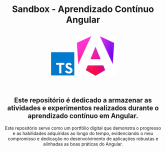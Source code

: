 <h1 align="center"> Sandbox - Aprendizado Contínuo Angular</h1> <br>

<div align="center">
    <img alt="Java" width="15%" src="https://raw.githubusercontent.com/devicons/devicon/master/icons/typescript/typescript-original.svg">
    <img alt="SpringBoot" width="25%" src="https://raw.githubusercontent.com/devicons/devicon/master/icons/angular/angular-original.svg">
<div><br><br>

<h2>Este repositório é dedicado a armazenar as atividades e experimentos realizados durante o aprendizado contínuo em Angular.</h2>

<p> Este repositório serve como um portfólio digital que demonstra o progresso e as habilidades adquiridas ao longo do tempo, evidenciando o meu compromisso 
e dedicação no desenvolvimento de aplicações robustas e alinhadas as boas práticas do Angular. </p>
</div></div>
